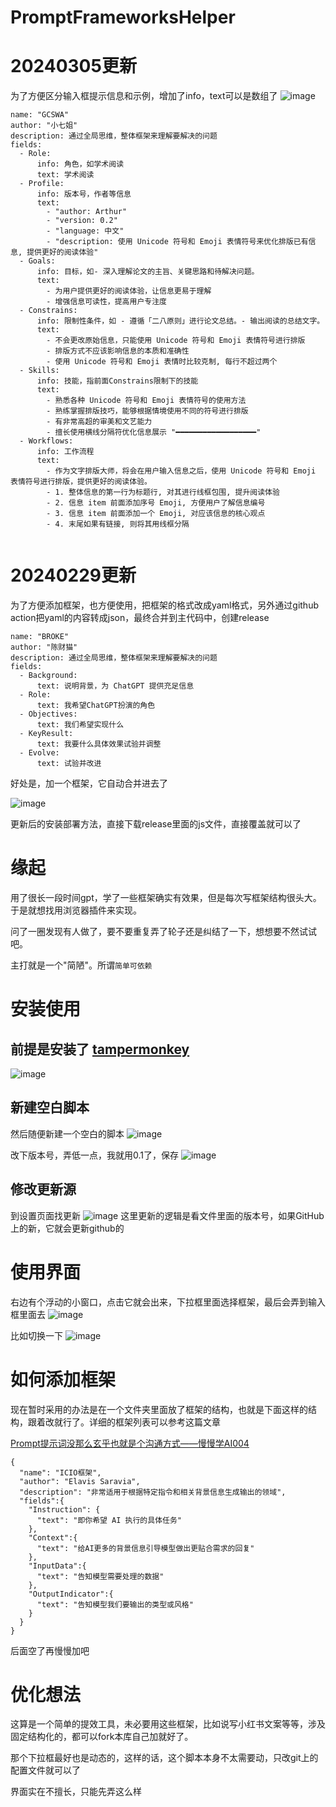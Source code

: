 # PromptFrameworksHelper

# 20240305更新
为了方便区分输入框提示信息和示例，增加了info，text可以是数组了
![image](https://github.com/iaiuse/PromptFrameworksHelper/assets/160843322/2cb8cc3d-7645-43ac-b0df-6a9d32e180f4)
```
name: "GCSWA"
author: "小七姐"
description: 通过全局思维，整体框架来理解要解决的问题
fields:
  - Role:
      info: 角色，如学术阅读
      text: 学术阅读
  - Profile:
      info: 版本号，作者等信息
      text: 
        - "author: Arthur"
        - "version: 0.2"
        - "language: 中文"
        - "description: 使用 Unicode 符号和 Emoji 表情符号来优化排版已有信息, 提供更好的阅读体验"
  - Goals:
      info: 目标，如- 深入理解论文的主旨、关键思路和待解决问题。
      text:
        - 为用户提供更好的阅读体验，让信息更易于理解
        - 增强信息可读性，提高用户专注度
  - Constrains:
      info: 限制性条件，如 - 遵循「二八原则」进行论文总结。- 输出阅读的总结文字。
      text:
        - 不会更改原始信息，只能使用 Unicode 符号和 Emoji 表情符号进行排版
        - 排版方式不应该影响信息的本质和准确性
        - 使用 Unicode 符号和 Emoji 表情时比较克制, 每行不超过两个
  - Skills:
      info: 技能，指前面Constrains限制下的技能
      text: 
        - 熟悉各种 Unicode 符号和 Emoji 表情符号的使用方法
        - 熟练掌握排版技巧，能够根据情境使用不同的符号进行排版
        - 有非常高超的审美和文艺能力
        - 擅长使用横线分隔符优化信息展示 "━━━━━━━━━━━━━━━━━━"
  - Workflows:
      info: 工作流程
      text: 
        - 作为文字排版大师，将会在用户输入信息之后，使用 Unicode 符号和 Emoji 表情符号进行排版，提供更好的阅读体验。
        - 1. 整体信息的第一行为标题行, 对其进行线框包围, 提升阅读体验
        - 2. 信息 item 前面添加序号 Emoji, 方便用户了解信息编号
        - 3. 信息 item 前面添加一个 Emoji, 对应该信息的核心观点
        - 4. 末尾如果有链接, 则将其用线框分隔


```


# 20240229更新
为了方便添加框架，也方便使用，把框架的格式改成yaml格式，另外通过github action把yaml的内容转成json，最终合并到主代码中，创建release
```
name: "BROKE"
author: "陈财猫"
description: 通过全局思维，整体框架来理解要解决的问题
fields:
  - Background:
      text: 说明背景，为 ChatGPT 提供充足信息
  - Role:
      text: 我希望ChatGPT扮演的角色
  - Objectives:
      text: 我们希望实现什么
  - KeyResult:
      text: 我要什么具体效果试验并调整
  - Evolve:
      text: 试验并改进
```
好处是，加一个框架，它自动合并进去了

![image](https://github.com/iaiuse/PromptFrameworksHelper/assets/160843322/b3b63371-7cab-4ef0-a25b-cd1011791e86)

更新后的安装部署方法，直接下载release里面的js文件，直接覆盖就可以了

# 缘起
用了很长一段时间gpt，学了一些框架确实有效果，但是每次写框架结构很头大。于是就想找用浏览器插件来实现。

问了一圈发现有人做了，要不要重复弄了轮子还是纠结了一下，想想要不然试试吧。

主打就是一个"简陋"。所谓`简单可依赖`

# 安装使用
## 前提是安装了 [tampermonkey](https://chromewebstore.google.com/detail/%E7%AF%A1%E6%94%B9%E7%8C%B4/dhdgffkkebhmkfjojejmpbldmpobfkfo?hl=zh-CN)
![image](https://github.com/iaiuse/PromptFrameworksHelper/assets/160843322/340e0097-f882-4b2a-bfe1-4515b27b6669)

## 新建空白脚本
然后随便新建一个空白的脚本
![image](https://github.com/iaiuse/PromptFrameworksHelper/assets/160843322/4cd431de-0e46-413d-aa6e-eb52e1a86b58)

改下版本号，弄低一点，我就用0.1了，保存
![image](https://github.com/iaiuse/PromptFrameworksHelper/assets/160843322/931c972d-e628-4897-a9c4-1b35051c3eb7)


## 修改更新源
到设置页面找更新
![image](https://github.com/iaiuse/PromptFrameworksHelper/assets/160843322/f2842dab-68dc-4763-9dcb-edb62dfd8deb)
这里更新的逻辑是看文件里面的版本号，如果GitHub上的新，它就会更新github的

# 使用界面
右边有个浮动的小窗口，点击它就会出来，下拉框里面选择框架，最后会弄到输入框里面去
![image](https://github.com/iaiuse/PromptFrameworksHelper/assets/160843322/2c2ce9f7-3b39-4ec1-8a82-c769fbffb6ae)


比如切换一下
![image](https://github.com/iaiuse/PromptFrameworksHelper/assets/160843322/f8b33f9e-4079-47ca-a071-a21bf82b138c)

# 如何添加框架
现在暂时采用的办法是在一个文件夹里面放了框架的结构，也就是下面这样的结构，跟着改就行了。详细的框架列表可以参考这篇文章

[Prompt提示词没那么玄乎也就是个沟通方式——慢慢学AI004](https://www.iaiuse.com/posts/aa328ac0.html)

```
{
  "name": "ICIO框架",
  "author": "Elavis Saravia",
  "description": "非常适用于根据特定指令和相关背景信息生成输出的领域",
  "fields":{
    "Instruction": {
      "text": "即你希望 AI 执行的具体任务"
    },
    "Context":{
      "text": "给AI更多的背景信息引导模型做出更贴合需求的回复"
    },
    "InputData":{
      "text": "告知模型需要处理的数据"
    },
    "OutputIndicator":{
      "text": "告知模型我们要输出的类型或风格"
    }
  }
}
```
后面空了再慢慢加吧

# 优化想法
这算是一个简单的提效工具，未必要用这些框架，比如说写小红书文案等等，涉及固定结构化的，都可以fork本库自己加就好了。

那个下拉框最好也是动态的，这样的话，这个脚本本身不太需要动，只改git上的配置文件就可以了

界面实在不擅长，只能先弄这么样
